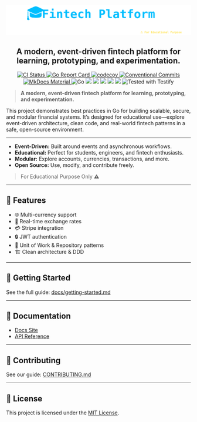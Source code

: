 
<p align="center">
  <img src="docs/assets/fintech-banner.svg" alt="Fintech Platform Banner"/>
</p>
<h2 align="center">A modern, event-driven fintech platform for learning, prototyping, and experimentation.</h2>

<p align="center">
  <a href="https://github.com/your-org/fintech/actions">
    <img src="https://img.shields.io/github/actions/workflow/status/amirasaad/fintech/build.yml?style=flat&logo=github" alt="CI Status"/>
  </a>
  <a href="https://goreportcard.com/report/github.com/amirasaad/fintech">
    <img src="https://goreportcard.com/badge/github.com/amirasaad/fintech" alt="Go Report Card"/>
  </a>
  <a href="https://codecov.io/github/amirasaad/fintech">
    <img src="https://codecov.io/github/amirasaad/fintech/graph/badge.svg?token=iuU1Fm5BwG" alt="codecov"/>
  </a>
  <a href="https://conventionalcommits.org">
    <img src="https://img.shields.io/badge/Conventional%20Commits-1.0.0-blue?style=flat&logo=git" alt="Conventional Commits"/>
  </a>
  <a href="https://squidfunk.github.io/mkdocs-material/">
    <img src="https://img.shields.io/badge/MkDocs%20Material-9.x-blueviolet?style=flat&logo=readthedocs" alt="MkDocs Material"/>
  </a>
  <img src="https://img.shields.io/badge/Go-1.22-blue?style=flat&logo=go" alt="Go"/>
  <img src="https://img.shields.io/badge/Fiber-2.x-00BFFF?style=flat&logo=fiber"/>
  <img src="https://img.shields.io/badge/GORM-ORM-ff69b4?style=flat&logo=sqlite"/>
  <img src="https://img.shields.io/badge/PostgreSQL-Database-336791?style=flat&logo=postgresql"/>
  <img src="https://img.shields.io/badge/Redis-Cache-DC382D?style=flat&logo=redis"/>
  <img src="https://img.shields.io/badge/JWT-Auth-000000?style=flat&logo=jsonwebtokens"/>
   <img src="https://img.shields.io/badge/Tested%20with-Testify-38C871?style=flat&logo=go" alt="Tested with Testify"/>

</p>

> **A modern, event-driven fintech platform for learning, prototyping, and experimentation.**

This project demonstrates best practices in Go for building scalable, secure, and modular financial systems.
It’s designed for educational use—explore event-driven architecture, clean code, and real-world fintech patterns in a safe, open-source environment.

---

- **Event-Driven:** Built around events and asynchronous workflows.
- **Educational:** Perfect for students, engineers, and fintech enthusiasts.
- **Modular:** Explore accounts, currencies, transactions, and more.
- **Open Source:** Use, modify, and contribute freely.

> For Educational Purpose Only ⚠️
---

## 🏁 Features

- 🌐 Multi-currency support
- 🔄 Real-time exchange rates
- 💳 Stripe integration
- 🔒 JWT authentication
- 🧰 Unit of Work & Repository patterns
- 🏗️ Clean architecture & DDD

---

## 🚀 Getting Started

See the full guide: [docs/getting-started.md](docs/getting-started.md)

---

## 🧭 Documentation

- [Docs Site](docs/index.md)
- [API Reference](docs/api/openapi.yaml)

---

## 🏅 Contributing

See our guide: [CONTRIBUTING.md](CONTRIBUTING.md)

---

## 📄 License

This project is licensed under the [MIT License](./LICENSE).
